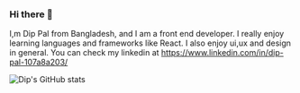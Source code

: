 ### Hi there 🤙

I,m Dip Pal from Bangladesh, and I am a front end developer. I really enjoy learning languages and frameworks like React. I also enjoy ui,ux and design in general. You can check my linkedin at https://www.linkedin.com/in/dip-pal-107a8a203/

![Dip's GitHub stats](https://github-readme-stats.vercel.app/api?username=DipPal513&theme=vue_icons=true)



